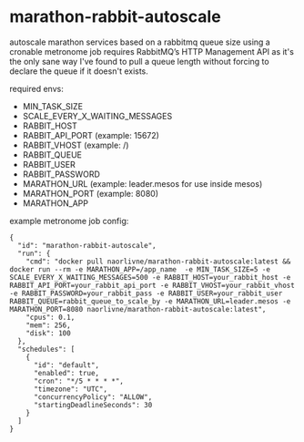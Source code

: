 # marathon-rabbit-autoscale
autoscale marathon services based on a rabbitmq queue size using a cronable metronome job
requires RabbitMQ’s HTTP Management API as it's the only sane way I've found to pull a queue length without forcing to declare the queue if it doesn't exists.

required envs:
* MIN_TASK_SIZE
* SCALE_EVERY_X_WAITING_MESSAGES
* RABBIT_HOST
* RABBIT_API_PORT (example: 15672)
* RABBIT_VHOST (example: /)
* RABBIT_QUEUE
* RABBIT_USER
* RABBIT_PASSWORD
* MARATHON_URL (example: leader.mesos for use inside mesos)
* MARATHON_PORT (example: 8080)
* MARATHON_APP

example metronome job config:
``````
{
  "id": "marathon-rabbit-autoscale",
  "run": {
    "cmd": "docker pull naorlivne/marathon-rabbit-autoscale:latest && docker run --rm -e MARATHON_APP=/app_name  -e MIN_TASK_SIZE=5 -e SCALE_EVERY_X_WAITING_MESSAGES=500 -e RABBIT_HOST=your_rabbit_host -e RABBIT_API_PORT=your_rabbit_api_port -e RABBIT_VHOST=your_rabbit_vhost -e RABBIT_PASSWORD=your_rabbit_pass -e RABBIT_USER=your_rabbit_user RABBIT_QUEUE=rabbit_queue_to_scale_by -e MARATHON_URL=leader.mesos -e MARATHON_PORT=8080 naorlivne/marathon-rabbit-autoscale:latest",
    "cpus": 0.1,
    "mem": 256,
    "disk": 100
  },
  "schedules": [
    {
      "id": "default",
      "enabled": true,
      "cron": "*/5 * * * *",
      "timezone": "UTC",
      "concurrencyPolicy": "ALLOW",
      "startingDeadlineSeconds": 30
    }
  ]
}
````````
